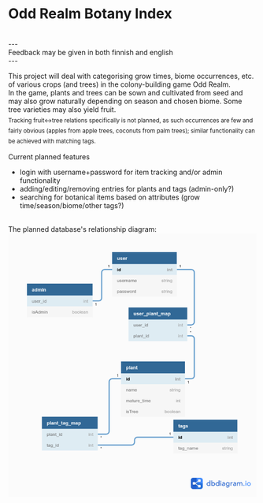 # Odd Realm Botany Index
<br>---<br>
Feedback may be given in both finnish and english
<br>---<br>

This project will deal with categorising grow times, biome occurrences, etc. of various crops (and trees) in the colony-building game Odd Realm. 
<br>
In the game, plants and trees can be sown and cultivated from seed and may also grow naturally depending on season and chosen biome. Some tree varieties may also yield fruit.
<br>
<sub>Tracking fruit<->tree relations specifically is not planned, as such occurrences are few and fairly obvious (apples from apple trees, coconuts from palm trees); similar functionality can be achieved with matching tags.</sub>
<br><br>
Current planned features<ul>
  <li>login with username+password for item tracking and/or admin functionality</li>
  <li>adding/editing/removing entries for plants and tags (admin-only?)</li>
  <li>searching for botanical items based on attributes (grow time/season/biome/other tags?)</li>
</ul>
<br>
The planned database's relationship diagram:
<br>
<img src="./DBdiagram.png" alt="the planned database structure">
